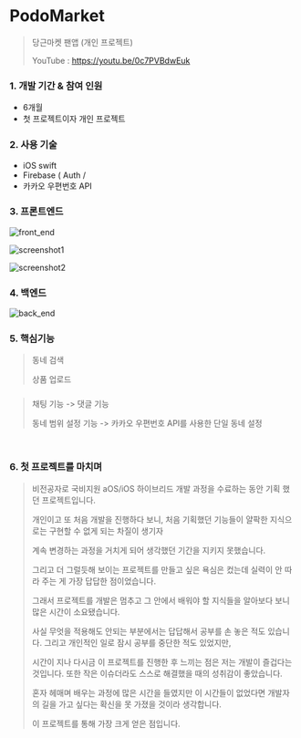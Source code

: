 # PodoMarket

>당근마켓 팬앱 (개인 프로젝트)
>
> YouTube : https://youtu.be/0c7PVBdwEuk 

### 1. 개발 기간 & 참여 인원 
* 6개월
* 첫 프로젝트이자 개인 프로젝트

### 2. 사용 기술

* iOS swift 
* Firebase ( Auth / 
* 카카오 우편번호 API

### 3. 프론트엔드

![front_end](https://user-images.githubusercontent.com/52398346/131097792-7cef0ba2-ab4f-47fd-aef3-2fb280afd4cc.png)

![screenshot1](https://user-images.githubusercontent.com/52398346/131113875-24709af2-7ca3-4c0b-b7d5-2716760a2e5e.png)

![screenshot2](https://user-images.githubusercontent.com/52398346/131113884-bd2f34ac-eb5f-46b1-aaef-844a4b876b90.png)

### 4. 백엔드

![back_end](https://user-images.githubusercontent.com/52398346/131097781-eba3a0a1-a965-49db-aa7b-fbb797c75739.png)

### 5. 핵심기능

>동네 검색
>
>상품 업로드 

### 

>채팅 기능 -> 댓글 기능 
>
>동네 범위 설정 기능 -> 카카오 우편번호 API를 사용한 단일 동네 설정

<br/>

### 6. 첫 프로젝트를 마치며

>비전공자로 국비지원 aOS/iOS 하이브리드 개발 과정을 수료하는 동안 기획 했던 프로젝트입니다.
>
>개인이고 또 처음 개발을 진행하다 보니, 처음 기획했던 기능들이 얄팍한 지식으로는 구현할 수 없게 되는 차질이 생기자 
>
>계속 변경하는 과정을 거치게 되어 생각했던 기간을 지키지 못했습니다. 
>
>그리고 더 그럴듯해 보이는 프로젝트를 만들고 싶은 욕심은 컸는데 실력이 안 따라 주는 게 가장 답답한 점이었습니다. 
>
>그래서 프로젝트를 개발은 멈추고 그 안에서 배워야 할 지식들을 알아보다 보니 많은 시간이 소요됐습니다. 
>
>사실 무엇을 적용해도 안되는 부분에서는 답답해서 공부를 손 놓은 적도 있습니다. 그리고 개인적인 일로 잠시 공부를 중단한 적도 있었지만, 
>
>시간이 지나 다시금 이 프로젝트를 진행한 후 느끼는 점은 저는 개발이 즐겁다는 것입니다. 또한 작은 이슈더라도 스스로 해결했을 때의 성취감이 좋았습니다.
>
>
>혼자 헤매며 배우는 과정에 많은 시간을 들였지만 이 시간들이 없었다면 개발자의 길을 가고 싶다는 확신을 못 가졌을 것이라 생각합니다. 
>
>이 프로젝트를 통해 가장 크게 얻은 점입니다.

